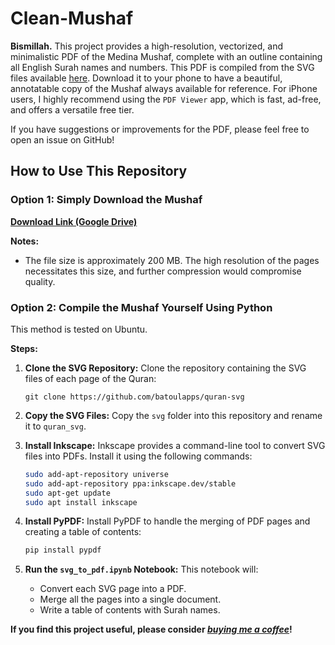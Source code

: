 # Clean-Mushaf

**Bismillah.** This project provides a high-resolution, vectorized, and minimalistic PDF of the Medina Mushaf, complete with an outline containing all English Surah names and numbers. This PDF is compiled from the SVG files available [here](https://github.com/batoulapps/quran-svg/tree/main). Download it to your phone to have a beautiful, annotatable copy of the Mushaf always available for reference. For iPhone users, I highly recommend using the `PDF Viewer` app, which is fast, ad-free, and offers a versatile free tier.

If you have suggestions or improvements for the PDF, please feel free to open an issue on GitHub!

## How to Use This Repository

### Option 1: Simply Download the Mushaf

**[Download Link (Google Drive)](https://drive.google.com/file/d/1WGePc8kzeT3_rq0kjE-nxAMu6DUL1S2O/view?usp=sharing)**

**Notes:**
- The file size is approximately 200 MB. The high resolution of the pages necessitates this size, and further compression would compromise quality.

### Option 2: Compile the Mushaf Yourself Using Python

This method is tested on Ubuntu.

**Steps:**

1. **Clone the SVG Repository:**
   Clone the repository containing the SVG files of each page of the Quran:
   ```
   git clone https://github.com/batoulapps/quran-svg
   ```
2. **Copy the SVG Files:**
   Copy the `svg` folder into this repository and rename it to `quran_svg`.

3. **Install Inkscape:**
   Inkscape provides a command-line tool to convert SVG files into PDFs. Install it using the following commands:
   ```bash
   sudo add-apt-repository universe
   sudo add-apt-repository ppa:inkscape.dev/stable
   sudo apt-get update
   sudo apt install inkscape
   ```

4. **Install PyPDF:**
   Install PyPDF to handle the merging of PDF pages and creating a table of contents:
   ```bash
   pip install pypdf
   ```

5. **Run the `svg_to_pdf.ipynb` Notebook:**
   This notebook will:
   - Convert each SVG page into a PDF.
   - Merge all the pages into a single document.
   - Write a table of contents with Surah names.

**If you find this project useful, please consider [*buying me a coffee*](https://ko-fi.com/haqihaq)!** 
